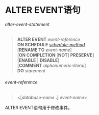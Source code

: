 # ALTER EVENT语句

###### alter-event-statement
> **ALTER EVENT** *event-reference*  
**ON SCHEDULE** *[schedule-method](create-event-statement.md#schedule.method)*  
[**RENAME TO** *event-name*]  
[**ON COMPLETION** [**NOT**] **PRESERVE**]  
[**ENABLE** | **DISABLE**]  
[**COMMENT** *alphanumeric-literal*]  
**DO** *statement*

###### event-reference
> <[*database-name* **.**] *event-name*>

ALTER EVENT语句用于修改事件。